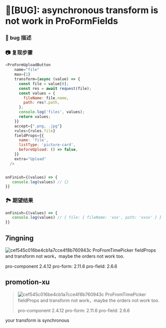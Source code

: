 # 🐛[BUG]: asynchronous transform is not work in ProFormFields

### 🐛 bug 描述

### 📷 复现步骤

```js
<ProFormUploadButton
    name="file"
    max={1}
    transform={async (value) => {
      const file = value[0];
      const res = await request(file);
      const values = {
        fileName: file.name,
        path: res?.path,
      };
      console.log('files', values);
      return values;
    }}
    accept={".png, .jpg"}
    rules={rules.file}
    fieldProps={{
      name: 'file',
      listType: 'picture-card',
      beforeUpload: () => false,
    }}
    extra="Upload"
  />


onFinish={(values) => {
   console.log(values) // {}
}}

```

### 🏞 期望结果

```js
onFinish={(values) => {
   console.log(values) // { file: { fileName: 'xxx', path: 'xxxx' } }
}}

```

## 7ingning

![cef545c016be4cb1a7cce4f8b760943c](https://github.com/ant-design/pro-components/assets/131357495/40f5f496-937a-4644-8cec-fd4858b7bc66)
ProFromTimePicker fieldProps and transform not work，maybe the orders not work too.

pro-component 2.4.12
pro-form: 2.11.6
pro-field: 2.6.6

## promotion-xu

> ![cef545c016be4cb1a7cce4f8b760943c](https://user-images.githubusercontent.com/131357495/240781098-40f5f496-937a-4644-8cec-fd4858b7bc66.png) ProFromTimePicker fieldProps and transform not work，maybe the orders not work too.
>
> pro-component 2.4.12 pro-form: 2.11.6 pro-field: 2.6.6

your transform is synchronous
